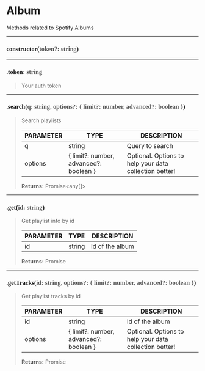 # Album

Methods related to Spotify Albums

---
<h3 style="font-family: consolas;" id="constructor">constructor(<font style="opacity: 0.7; font-weight: light;">token?: string</font>)</h3>


---
<h3 style="font-family: consolas;" id="token">.token<font style="opacity: 0.7; font-weight: light;">: string</font></h3>

> Your auth token
> 

---
<h3 style="font-family: consolas;" id="search">.search(<font style="opacity: 0.7; font-weight: light;">q: string, options?: { limit?: number, advanced?: boolean }</font>)</h3>

> Search playlists
> 
> | PARAMETER   | TYPE    | DESCRIPTION    |
> |--------|---------|----------------|
> | q | string | Query to search |
> | options | { limit?: number, advanced?: boolean } | <font style="opacity: 07;">Optional. </font>Options to help your data collection better! |
> 
> **Returns:** Promise<any[]>

---
<h3 style="font-family: consolas;" id="get">.get(<font style="opacity: 0.7; font-weight: light;">id: string</font>)</h3>

> Get playlist info by id
> 
> | PARAMETER   | TYPE    | DESCRIPTION    |
> |--------|---------|----------------|
> | id | string | Id of the album |
> 
> **Returns:** Promise<any>

---
<h3 style="font-family: consolas;" id="gettracks">.getTracks(<font style="opacity: 0.7; font-weight: light;">id: string, options?: { limit?: number, advanced?: boolean }</font>)</h3>

> Get playlist tracks by id
> 
> | PARAMETER   | TYPE    | DESCRIPTION    |
> |--------|---------|----------------|
> | id | string | Id of the album |
> | options | { limit?: number, advanced?: boolean } | <font style="opacity: 07;">Optional. </font>Options to help your data collection better! |
> 
> **Returns:** Promise<any>